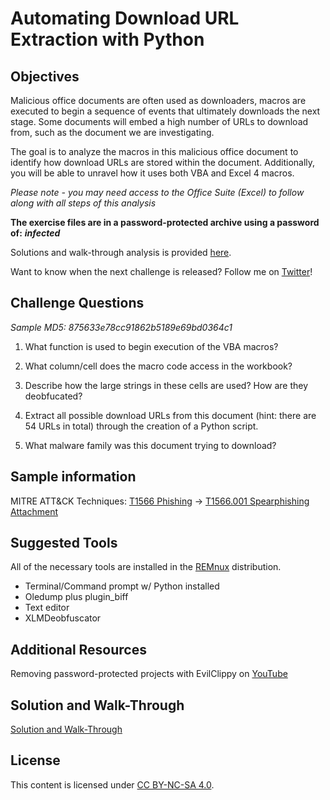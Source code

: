 # Automating Download URL Extraction with Python

## Objectives

Malicious office documents are often used as downloaders, macros are executed to begin a sequence of events that ultimately downloads the next stage. Some documents will embed a high number of URLs to download from, such as the document we are investigating. 

The goal is to analyze the macros in this malicious office document to identify how download URLs are stored within the document. Additionally, you will be able to unravel how it uses both VBA and Excel 4 macros.

*Please note - you may need access to the Office Suite (Excel) to follow along with all steps of this analysis*

**The exercise files are in a password-protected archive using a password of:** ***infected***

Solutions and walk-through analysis is provided [here](solution.md).

Want to know when the next challenge is released? Follow me on [Twitter](https://twitter.com/jstrosch)!

## Challenge Questions

*Sample MD5: 875633e78cc91862b5189e69bd0364c1*

1. What function is used to begin execution of the VBA macros?

2. What column/cell does the macro code access in the workbook?

3. Describe how the large strings in these cells are used? How are they deobfucated?

4. Extract all possible download URLs from this document (hint: there are 54 URLs in total) through the creation of a Python script.

5. What malware family was this document trying to download?

## Sample information

MITRE ATT&CK Techniques: [T1566 Phishing](https://attack.mitre.org/techniques/T1566/) -> [T1566.001 Spearphishing Attachment](https://attack.mitre.org/techniques/T1566/001/)

## Suggested Tools

All of the necessary tools are installed in the [REMnux](https://remnux.org) distribution.

* Terminal/Command prompt w/ Python installed
* Oledump plus plugin_biff
* Text editor
* XLMDeobfuscator

## Additional Resources

Removing password-protected projects with EvilClippy on [YouTube](https://youtu.be/FqCRYvp001A)

## Solution and Walk-Through

[Solution and Walk-Through](solution.md)

## License

This content is licensed under [CC BY-NC-SA 4.0](https://creativecommons.org/licenses/by-nc-sa/4.0/).